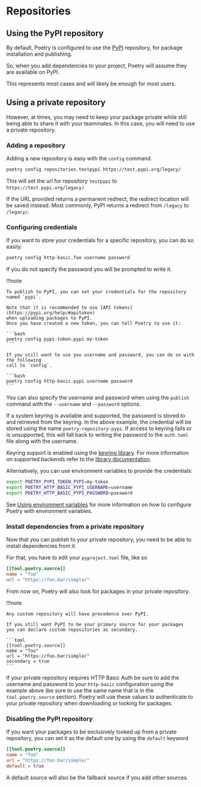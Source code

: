 # Repositories

## Using the PyPI repository

By default, Poetry is configured to use the [PyPI](https://pypi.org) repository,
for package installation and publishing.

So, when you add dependencies to your project, Poetry will assume they are available
on PyPI.

This represents most cases and will likely be enough for most users.


## Using a private repository

However, at times, you may need to keep your package private while still being
able to share it with your teammates. In this case, you will need to use a private
repository.

### Adding a repository

Adding a new repository is easy with the `config` command.

```bash
poetry config repositories.testpypi https://test.pypi.org/legacy/
```

This will set the url for repository `testpypi` to `https://test.pypi.org/legacy/`.

If the URL provided returns a permanent redirect, the redirect location will
be saved instead. Most commonly, PyPI returns a redirect from `/legacy` to `/legacy/`.

### Configuring credentials

If you want to store your credentials for a specific repository, you can do so easily:

```bash
poetry config http-basic.foo username password
```

If you do not specify the password you will be prompted to write it.

!!!note

    To publish to PyPI, you can set your credentials for the repository named `pypi`.

    Note that it is recommended to use [API tokens](https://pypi.org/help/#apitoken)
    when uploading packages to PyPI.
    Once you have created a new token, you can tell Poetry to use it:

    ```bash
    poetry config pypi-token.pypi my-token
    ```

    If you still want to use you username and password, you can do so with the following
    call to `config`.

    ```bash
    poetry config http-basic.pypi username password
    ```

You can also specify the username and password when using the `publish` command
with the `--username` and `--password` options.

If a system keyring is available and supported, the password is stored to and retrieved from the keyring. In the above example, the credential will be stored using the name `poetry-repository-pypi`. If access to keyring fails or is unsupported, this will fall back to writing the password to the `auth.toml` file along with the username.

Keyring support is enabled using the [keyring library](https://pypi.org/project/keyring/). For more information on supported backends refer to the [library documentation](https://keyring.readthedocs.io/en/latest/?badge=latest).

Alternatively, you can use environment variables to provide the credentials:

```bash
export POETRY_PYPI_TOKEN_PYPI=my-token
export POETRY_HTTP_BASIC_PYPI_USERNAME=username
export POETRY_HTTP_BASIC_PYPI_PASSWORD=password
```

See [Using environment variables](/configuration#using-environment-variables) for more information
on how to configure Poetry with environment variables.

### Install dependencies from a private repository

Now that you can publish to your private repository, you need to be able to
install dependencies from it.

For that, you have to edit your `pyproject.toml` file, like so

```toml
[[tool.poetry.source]]
name = "foo"
url = "https://foo.bar/simple/"
```

From now on, Poetry will also look for packages in your private repository.

!!!note

    Any custom repository will have precedence over PyPI.

    If you still want PyPI to be your primary source for your packages
    you can declare custom repositories as secondary.

    ```toml
    [[tool.poetry.source]]
    name = "foo"
    url = "https://foo.bar/simple/"
    secondary = true
    ```

If your private repository requires HTTP Basic Auth be sure to add the username and
password to your `http-basic` configuration using the example above (be sure to use the
same name that is in the `tool.poetry.source` section). Poetry will use these values
to authenticate to your private repository when downloading or looking for packages.


### Disabling the PyPI repository

If you want your packages to be exclusively looked up from a private
repository, you can set it as the default one by using the `default` keyword

```toml
[[tool.poetry.source]]
name = "foo"
url = "https://foo.bar/simple/"
default = true
```

A default source will also be the fallback source if you add other sources.
